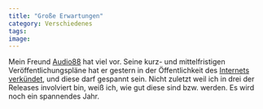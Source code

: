 ```yaml
---
title: "Große Erwartungen"
category: Verschiedenes
tags: 
image: 
---
```


Mein Freund [Audio88](http://www.myspace.com/audioachtacht) hat viel vor. Seine kurz- und mittelfristigen Veröffentlichungspläne hat er gestern in der Öffentlichkeit des [Internets verkündet](http://blog.myspace.com/index.cfm?fuseaction=blog.view&friendID=43494454&blogID=415680997), und diese darf gespannt sein. Nicht zuletzt weil ich in drei der Releases involviert bin, weiß ich, wie gut diese sind bzw. werden. Es wird noch ein spannendes Jahr.  

